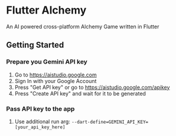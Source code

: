 # Flutter Alchemy

An AI powered cross-platform Alchemy Game written in Flutter

## Getting Started

### Prepare you Gemini API key

1. Go to https://aistudio.google.com
2. Sign In with your Google Account
3. Press "Get API key" or go to https://aistudio.google.com/apikey
4. Press "Create API key" and wait for it to be generated

### Pass API key to the app

1. Use additional run arg: `--dart-define=GEMINI_API_KEY=[your_api_key_here]`
